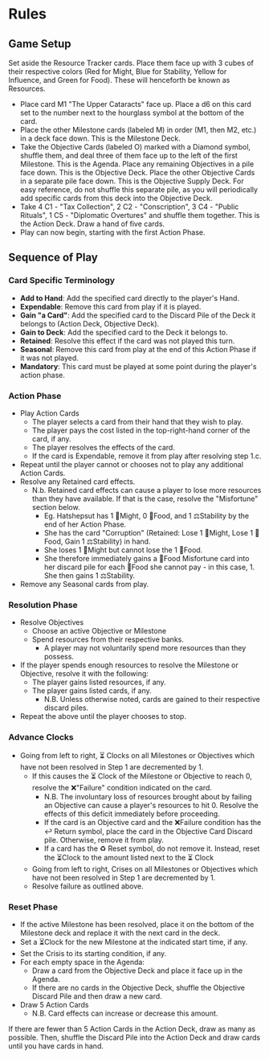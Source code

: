 # Rules
## Game Setup 
Set aside the Resource Tracker cards. Place them face up with 3 cubes of their respective colors (Red for Might, Blue for Stability, Yellow for Influence, and Green for Food). These will henceforth be known as Resources.
- Place card M1 "The Upper Cataracts" face up. Place a d6 on this card set to the number next to the hourglass symbol at the bottom of the card. 
- Place the other Milestone cards (labeled M) in order (M1, then M2, etc.) in a deck face down. This is the Milestone Deck.
- Take the Objective Cards (labeled O) marked with a Diamond symbol, shuffle them, and deal three of them face up to the left of the first Milestone. This is the Agenda. Place any remaining Objectives in a pile face down. This is the Objective Deck. Place the other Objective Cards in a separate pile face down. This is the Objective Supply Deck. For easy reference, do not shuffle this separate pile, as you will periodically add specific cards from this deck into the Objective Deck.
- Take 4 C1 - "Tax Collection", 2 C2 - "Conscription", 3 C4 - "Public Rituals", 1 C5 - "Diplomatic Overtures" and shuffle them together. This is the Action Deck. Draw a hand of five cards. 
- Play can now begin, starting with the first Action Phase.

## Sequence of Play

### Card Specific Terminology
- **Add to Hand**: Add the specified card directly to the player's Hand.
- **Expendable**: Remove this card from play if it is played.
- **Gain "a Card"**: Add the specified card to the Discard Pile of the Deck it belongs to (Action Deck, Objective Deck).
- **Gain to Deck**: Add the specified card to the Deck it belongs to.
- **Retained**: Resolve this effect if the card was not played this turn.
- **Seasonal**: Remove this card from play at the end of this Action Phase if it was not played.
- **Mandatory**: This card must be played at some point during the player's action phase. 
### Action Phase
- Play Action Cards
	- The player selects a card from their hand that they wish to play.
	- The player pays the cost listed in the top-right-hand corner of the card, if any.
	- The player resolves the effects of the card.
	- If the card is Expendable, remove it from play after resolving step 1.c.
- Repeat until the player cannot or chooses not to play any additional Action Cards.
- Resolve any Retained card effects.
	- N.b. Retained card effects can cause a player to lose more resources than they have available. If that is the case, resolve the "Misfortune" section below. 
		- Eg. Hatshepsut has 1 💪Might, 0 🌾Food, and 1 ⚖️Stability by the end of her Action Phase.
		- She has the card "Corruption" (Retained: Lose 1 💪Might, Lose 1 🌾Food, Gain 1 ⚖️Stability) in hand. 
		- She loses 1 💪Might but cannot lose the 1 🌾Food. 
		- She therefore immediately gains a 🌾Food Misfortune card into her discard pile for each 🌾Food she cannot pay - in this case, 1. She then gains 1 ⚖️Stability.
- Remove any Seasonal cards from play.


### Resolution Phase
- Resolve Objectives
	- Choose an active Objective or Milestone
	- Spend resources from their respective banks.
		- A player may not voluntarily spend more resources than they possess.
- If the player spends enough resources to resolve the Milestone or Objective, resolve it with the following:
	- The player gains listed resources, if any.
	- The player gains listed cards, if any.
		- N.B. Unless otherwise noted, cards are gained to their respective discard piles.
- Repeat the above until the player chooses to stop.

### Advance Clocks

- Going from left to right, ⏳ Clocks on all Milestones or Objectives which have not been resolved in Step 1 are decremented by 1. 
	- If this causes the ⏳ Clock of the Milestone or Objective to reach 0, resolve the ❌"Failure" condition indicated on the card.
		- N.B. The involuntary loss of resources brought about by failing an Objective can cause a player's resources to hit 0. Resolve the effects of this deficit immediately before proceeding.
		- If the card is an Objective card and the ❌Failure condition has the ↩️ Return symbol, place the card in the Objective Card Discard pile. Otherwise, remove it from play.
		- If a card has the ♻️ Reset symbol, do not remove it. Instead, reset the ⏳Clock to the amount listed next to the ⏳ Clock
	- Going from left to right, Crises on all Milestones or Objectives which have not been resolved in Step 1 are decremented by 1.
	- Resolve failure as outlined above.

### Reset Phase
- If the active Milestone has been resolved, place it on the bottom of the Milestone deck and replace it with the next card in the deck.
- Set a ⏳Clock for the new Milestone at the indicated start time, if any.
- Set the Crisis to its starting condition, if any.
- For each empty space in the Agenda:
	- Draw a card from the Objective Deck and place it face up in the Agenda.
	- If there are no cards in the Objective Deck, shuffle the Objective Discard Pile and then draw a new card.
- Draw 5 Action Cards
	- N.B. Card effects can increase or decrease this amount.


If there are fewer than 5 Action Cards in the Action Deck, draw as many as possible. Then, shuffle the Discard Pile into the Action Deck and draw cards until you have cards in hand.
